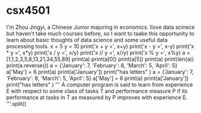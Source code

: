# csx4501
I'm Zhou Jingyi, a Chinese Junior majoring in economics. Ilove data scinece but haven't take much courses before, so I want to taake this opportunity to learn about basic thoughts of data science and some useful data processing tools.
x = 5
y = 10
print('x + y =', x+y) 
print('x - y =', x-y)
print('x * y =', x*y)
print('x / y =', x/y) 
print('x // y =', x//y) 
print('x % y =', x%y)
a = [1,1,2,3,5,8,13,21,34,55,89]
print(a)
print(a[0])
print(a[5])
print(a)
print(len(a))
print(a.reverse())
a = {'January': 7, 'February': 8, 'March': 5, 'April': 5}
a['May'] = 6
print(a)
print(a['January'])
print("has letters" )
a = {'January': 7, 'February': 8, 'March': 5, 'April': 5}
a['May'] = 6
print(a)
print(a['January'])
print("has letters" )
'''
A computer program is said to learn 
from experience E with respect to some class of tasks T 
and performance measure P if its performance at tasks in T 
as measured by P improves with experience E.
'''.split()
